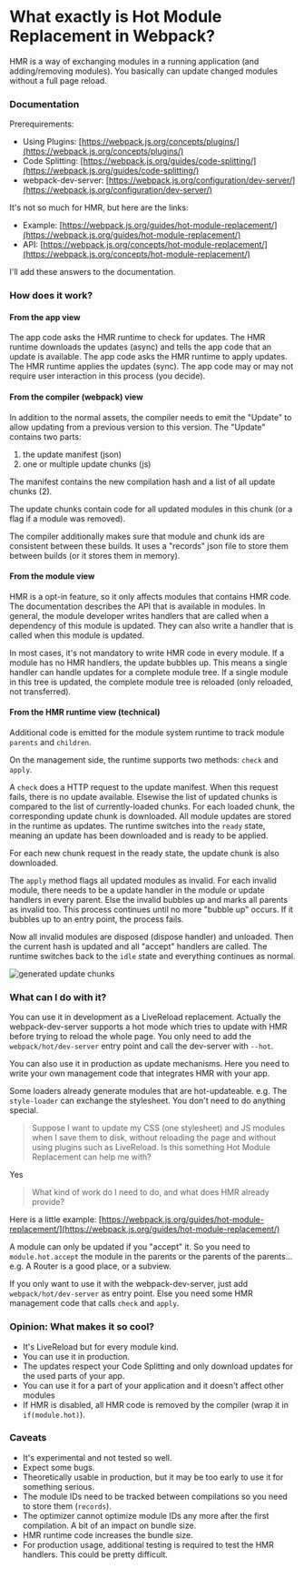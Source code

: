 # What exactly is Hot Module Replacement in Webpack?



HMR is a way of exchanging modules in a running application \(and adding/removing modules\). You basically can update changed modules without a full page reload.

### Documentation

Prerequirements:

* Using Plugins: [https://webpack.js.org/concepts/plugins/](https://webpack.js.org/concepts/plugins/)
* Code Splitting: [https://webpack.js.org/guides/code-splitting/](https://webpack.js.org/guides/code-splitting/)
* webpack-dev-server: [https://webpack.js.org/configuration/dev-server/](https://webpack.js.org/configuration/dev-server/)

It's not so much for HMR, but here are the links:

* Example: [https://webpack.js.org/guides/hot-module-replacement/](https://webpack.js.org/guides/hot-module-replacement/)
* API: [https://webpack.js.org/concepts/hot-module-replacement/](https://webpack.js.org/concepts/hot-module-replacement/)

I'll add these answers to the documentation.

### How does it work?

#### From the app view

The app code asks the HMR runtime to check for updates. The HMR runtime downloads the updates \(async\) and tells the app code that an update is available. The app code asks the HMR runtime to apply updates. The HMR runtime applies the updates \(sync\). The app code may or may not require user interaction in this process \(you decide\).

#### From the compiler \(webpack\) view

In addition to the normal assets, the compiler needs to emit the "Update" to allow updating from a previous version to this version. The "Update" contains two parts:

1. the update manifest \(json\)
2. one or multiple update chunks \(js\)

The manifest contains the new compilation hash and a list of all update chunks \(2\).

The update chunks contain code for all updated modules in this chunk \(or a flag if a module was removed\).

The compiler additionally makes sure that module and chunk ids are consistent between these builds. It uses a "records" json file to store them between builds \(or it stores them in memory\).

#### From the module view

HMR is a opt-in feature, so it only affects modules that contains HMR code. The documentation describes the API that is available in modules. In general, the module developer writes handlers that are called when a dependency of this module is updated. They can also write a handler that is called when this module is updated.

In most cases, it's not mandatory to write HMR code in every module. If a module has no HMR handlers, the update bubbles up. This means a single handler can handle updates for a complete module tree. If a single module in this tree is updated, the complete module tree is reloaded \(only reloaded, not transferred\).

#### From the HMR runtime view \(technical\)

Additional code is emitted for the module system runtime to track module `parents` and `children`.

On the management side, the runtime supports two methods: `check` and `apply`.

A `check` does a HTTP request to the update manifest. When this request fails, there is no update available. Elsewise the list of updated chunks is compared to the list of currently-loaded chunks. For each loaded chunk, the corresponding update chunk is downloaded. All module updates are stored in the runtime as updates. The runtime switches into the `ready` state, meaning an update has been downloaded and is ready to be applied.

For each new chunk request in the ready state, the update chunk is also downloaded.

The `apply` method flags all updated modules as invalid. For each invalid module, there needs to be a update handler in the module or update handlers in every parent. Else the invalid bubbles up and marks all parents as invalid too. This process continues until no more "bubble up" occurs. If it bubbles up to an entry point, the process fails.

Now all invalid modules are disposed \(dispose handler\) and unloaded. Then the current hash is updated and all "accept" handlers are called. The runtime switches back to the `idle` state and everything continues as normal.

![generated update chunks](https://webpack.github.io/assets/HMR.svg)

### What can I do with it?

You can use it in development as a LiveReload replacement. Actually the webpack-dev-server supports a hot mode which tries to update with HMR before trying to reload the whole page. You only need to add the `webpack/hot/dev-server` entry point and call the dev-server with `--hot`.

You can also use it in production as update mechanisms. Here you need to write your own management code that integrates HMR with your app.

Some loaders already generate modules that are hot-updateable. e.g. The `style-loader` can exchange the stylesheet. You don't need to do anything special.

> Suppose I want to update my CSS \(one stylesheet\) and JS modules when I save them to disk, without reloading the page and without using plugins such as LiveReload. Is this something Hot Module Replacement can help me with?

Yes

> What kind of work do I need to do, and what does HMR already provide?

Here is a little example: [https://webpack.js.org/guides/hot-module-replacement/](https://webpack.js.org/guides/hot-module-replacement/)

A module can only be updated if you "accept" it. So you need to `module.hot.accept` the module in the parents or the parents of the parents... e.g. A Router is a good place, or a subview.

If you only want to use it with the webpack-dev-server, just add `webpack/hot/dev-server` as entry point. Else you need some HMR management code that calls `check` and `apply`.

### Opinion: What makes it so cool?

* It's LiveReload but for every module kind.
* You can use it in production.
* The updates respect your Code Splitting and only download updates for the used parts of your app.
* You can use it for a part of your application and it doesn't affect other modules
* If HMR is disabled, all HMR code is removed by the compiler \(wrap it in `if(module.hot)`\).

### Caveats

* It's experimental and not tested so well.
* Expect some bugs.
* Theoretically usable in production, but it may be too early to use it for something serious.
* The module IDs need to be tracked between compilations so you need to store them \(`records`\).
* The optimizer cannot optimize module IDs any more after the first compilation. A bit of an impact on bundle size.
* HMR runtime code increases the bundle size.
* For production usage, additional testing is required to test the HMR handlers. This could be pretty difficult.

